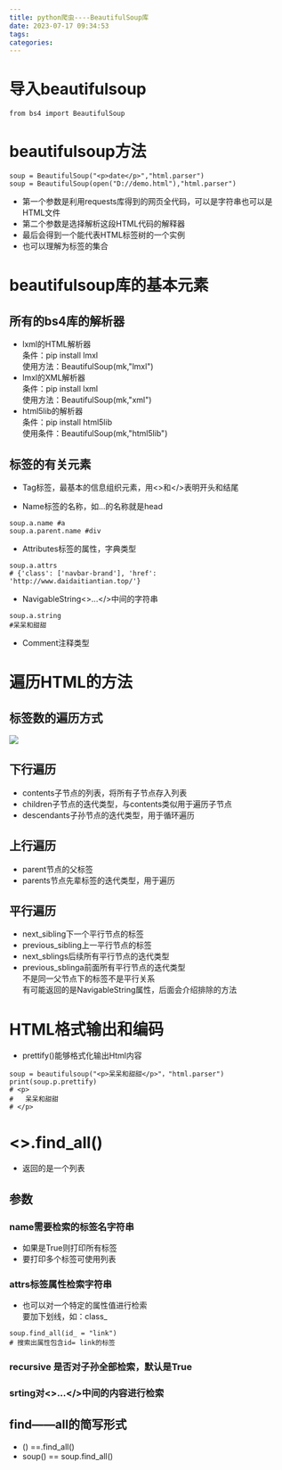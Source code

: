 ```yaml
---
title: python爬虫----BeautifulSoup库
date: 2023-07-17 09:34:53
tags:
categories:
---
```

<a name="c024c16d"></a>
# 导入beautifulsoup

```
from bs4 import BeautifulSoup
```

<a name="063d6819"></a>
# beautifulsoup方法

```
soup = BeautifulSoup("<p>date</p>","html.parser")
soup = BeautifulSoup(open("D://demo.html"),"html.parser")
```

- 第一个参数是利用requests库得到的网页全代码，可以是字符串也可以是HTML文件
- 第二个参数是选择解析这段HTML代码的解释器
- 最后会得到一个能代表HTML标签树的一个实例
- 也可以理解为标签的集合

<a name="38ed9afc"></a>
# beautifulsoup库的基本元素

<a name="def47dff"></a>
## 所有的bs4库的解析器

- lxml的HTML解析器<br />条件：pip install lmxl<br />使用方法：BeautifulSoup(mk,"lmxl")
- lmxl的XML解析器<br />条件：pip install lxml<br />使用方法：BeautifulSoup(mk,"xml")
- html5lib的解析器<br />条件：pip install html5lib<br />使用条件：BeautifulSoup(mk,"html5lib")

<a name="61a7d4f4"></a>
## 标签的有关元素

- Tag标签，最基本的信息组织元素，用<>和</>表明开头和结尾


- Name标签的名称，如...的名称就是head

```
soup.a.name #a
soup.a.parent.name #div
```

- Attributes标签的属性，字典类型

```
soup.a.attrs 
# {'class': ['navbar-brand'], 'href': 'http://www.daidaitiantian.top/'}
```

- NavigableString<>...</>中间的字符串

```
soup.a.string
#呆呆和甜甜
```

- Comment注释类型


<a name="a4a23c11"></a>
# 遍历HTML的方法

<a name="533ecbae"></a>
## 标签数的遍历方式

![](http://note.youdao.com/yws/res/648/WEBRESOURCE8a9147bbf0b0ce3a208671adaf22bbbd#crop=0&crop=0&crop=1&crop=1&id=Wiso8&originalType=binary&ratio=1&rotation=0&showTitle=false&status=done&style=none&title=)

<a name="dbfbb788"></a>
## 下行遍历

- contents子节点的列表，将所有子节点存入列表
- children子节点的迭代类型，与contents类似用于遍历子节点
- descendants子孙节点的迭代类型，用于循环遍历

<a name="ede05cbe"></a>
## 上行遍历

- parent节点的父标签
- parents节点先辈标签的迭代类型，用于遍历

<a name="b57148a0"></a>
## 平行遍历

- next_sibling下一个平行节点的标签
- previous_sibling上一平行节点的标签
- next_sblings后续所有平行节点的迭代类型
- previous_sblinga前面所有平行节点的迭代类型<br />不是同一父节点下的标签不是平行关系<br />有可能返回的是NavigableString属性，后面会介绍排除的方法

<a name="ff1aba7d"></a>
# HTML格式输出和编码

- prettify()能够格式化输出Html内容

```
soup = beautifulsoup("<p>呆呆和甜甜</p>"，"html.parser")
print(soup.p.prettify)
# <p>
#   呆呆和甜甜
# </p>
```
<a name="f359139e"></a>
# <>.find_all()

- 返回的是一个列表

<a name="3d0a2df9"></a>
## 参数

<a name="9ee23a89"></a>
### name需要检索的标签名字符串

- 如果是True则打印所有标签
- 要打印多个标签可使用列表

<a name="19e3b452"></a>
### attrs标签属性检索字符串

- 也可以对一个特定的属性值进行检索<br />要加下划线，如：class_

```
soup.find_all(id_ = "link")
# 搜索出属性包含id= link的标签
```

<a name="ad73f43f"></a>
### recursive 是否对子孙全部检索，默认是True

<a name="e3c2dd0a"></a>
### srting对<>...</>中间的内容进行检索

<a name="d8771b35"></a>
## find——all的简写形式

- () ==.find_all()
- soup() == soup.find_all()
